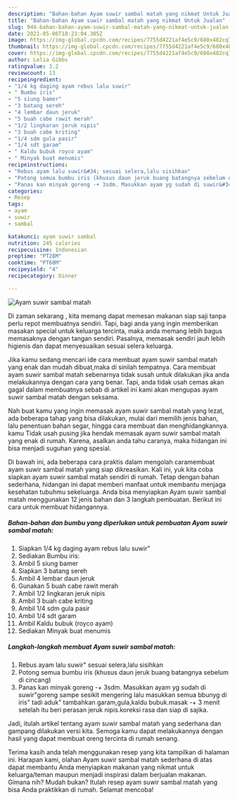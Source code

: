 ```yaml
---
description: "Bahan-bahan Ayam suwir sambal matah yang nikmat Untuk Jualan"
title: "Bahan-bahan Ayam suwir sambal matah yang nikmat Untuk Jualan"
slug: 944-bahan-bahan-ayam-suwir-sambal-matah-yang-nikmat-untuk-jualan
date: 2021-05-06T18:23:04.305Z
image: https://img-global.cpcdn.com/recipes/7755d4221af4e5c9/680x482cq70/ayam-suwir-sambal-matah-foto-resep-utama.jpg
thumbnail: https://img-global.cpcdn.com/recipes/7755d4221af4e5c9/680x482cq70/ayam-suwir-sambal-matah-foto-resep-utama.jpg
cover: https://img-global.cpcdn.com/recipes/7755d4221af4e5c9/680x482cq70/ayam-suwir-sambal-matah-foto-resep-utama.jpg
author: Lelia Gibbs
ratingvalue: 3.2
reviewcount: 13
recipeingredient:
- "1/4 kg daging ayam rebus lalu suwir"
- " Bumbu iris"
- "5 siung bamer"
- "3 batang sereh"
- "4 lembar daun jeruk"
- "5 buah cabe rawit merah"
- "1/2 lingkaran jeruk nipis"
- "3 buah cabe kriting"
- "1/4 sdm gula pasir"
- "1/4 sdt garam"
- " Kaldu bubuk royco ayam"
- " Minyak buat menumis"
recipeinstructions:
- "Rebus ayam lalu suwir&#34; sesuai selera,lalu sisihkan"
- "Potong semua bumbu iris (khusus daun jeruk buang batangnya sebelum di cincang)"
- "Panas kan minyak goreng -+ 3sdm. Masukkan ayam yg sudah di suwir&#34;goreng sampe sesikit mengering lalu masukkan semua bbunyg di iris&#34; tadi aduk&#34; tambahkan garam,gula,kaldu bubuk.masak -+ 3 menit setelah itu beri perasan jeruk nipis.koreksi rasa dan siap di sajika."
categories:
- Resep
tags:
- ayam
- suwir
- sambal

katakunci: ayam suwir sambal 
nutrition: 245 calories
recipecuisine: Indonesian
preptime: "PT28M"
cooktime: "PT60M"
recipeyield: "4"
recipecategory: Dinner

---
```



![Ayam suwir sambal matah](https://img-global.cpcdn.com/recipes/7755d4221af4e5c9/680x482cq70/ayam-suwir-sambal-matah-foto-resep-utama.jpg)

Di zaman  sekarang , kita memang dapat memesan makanan siap saji tanpa perlu repot membuatnya sendiri. Tapi, bagi anda yang ingin memberikan masakan special untuk keluarga tercinta, maka anda memang lebih bagus memasaknya dengan tangan sendiri. Pasalnya, memasak sendiri jauh lebih higienis dan dapat menyesuaikan sesuai selera keluarga.

Jika kamu sedang mencari ide cara membuat ayam suwir sambal matah yang enak dan mudah dibuat,maka di sinilah tempatnya. Cara membuat ayam suwir sambal matah  sebenarnya tidak susah untuk dilakukan jika anda melakukannya dengan cara yang benar. Tapi, anda tidak usah cemas akan gagal dalam membuatnya 
sebab di artikel ini kami akan mengupas ayam suwir sambal matah dengan seksama.  



Nah buat kamu yang ingin memasak ayam suwir sambal matah yang lezat, ada beberapa tahap yang bisa dilakukan, mulai dari memilih jenis bahan, lalu penentuan bahan segar, hingga cara membuat dan menghidangkannya. kamu Tidak usah pusing jika hendak memasak ayam suwir sambal matah yang enak di rumah. Karena, asalkan anda  tahu caranya, maka hidangan ini bisa menjadi suguhan yang spesial.

Di bawah ini, ada beberapa cara praktis  dalam mengolah caramembuat ayam suwir sambal matah yang siap dikreasikan. Kali ini, yuk kita coba siapkan ayam suwir sambal matah sendiri di rumah. Tetap dengan bahan sederhana, hidangan ini dapat memberi manfaat untuk membantu menjaga kesehatan tubuhmu sekeluarga. Anda bisa menyiapkan Ayam suwir sambal matah menggunakan 12 jenis bahan dan 3 langkah pembuatan. Berikut ini cara untuk membuat hidangannya.

<!--inarticleads1-->

##### Bahan-bahan dan bumbu yang diperlukan untuk pembuatan Ayam suwir sambal matah:

1. Siapkan 1/4 kg daging ayam rebus lalu suwir&#34;
1. Sediakan  Bumbu iris:
1. Ambil 5 siung bamer
1. Siapkan 3 batang sereh
1. Ambil 4 lembar daun jeruk
1. Gunakan 5 buah cabe rawit merah
1. Ambil 1/2 lingkaran jeruk nipis
1. Ambil 3 buah cabe kriting
1. Ambil 1/4 sdm gula pasir
1. Ambil 1/4 sdt garam
1. Ambil  Kaldu bubuk (royco ayam)
1. Sediakan  Minyak buat menumis




<!--inarticleads2-->

##### Langkah-langkah membuat Ayam suwir sambal matah:

1. Rebus ayam lalu suwir&#34; sesuai selera,lalu sisihkan
1. Potong semua bumbu iris (khusus daun jeruk buang batangnya sebelum di cincang)
1. Panas kan minyak goreng -+ 3sdm. Masukkan ayam yg sudah di suwir&#34;goreng sampe sesikit mengering lalu masukkan semua bbunyg di iris&#34; tadi aduk&#34; tambahkan garam,gula,kaldu bubuk.masak -+ 3 menit setelah itu beri perasan jeruk nipis.koreksi rasa dan siap di sajika.




Jadi, itulah artikel tentang  ayam suwir sambal matah  yang sederhana dan gampang dilakukan versi kita. Semoga kamu dapat melakukannya dengan hasil yang dapat membuat oreng tercinta di rumah senang. 

Terima kasih anda telah menggunakan resep yang kita tampilkan di halaman ini. Harapan kami, olahan  Ayam suwir sambal matah sederhana di atas dapat membantu Anda menyiapkan makanan yang nikmat untuk keluarga/teman maupun menjadi inspirasi dalam berjualan makanan. Gimana nih? Mudah bukan? Itulah resep ayam suwir sambal matah yang bisa Anda praktikkan di rumah. Selamat mencoba!

